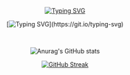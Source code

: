<div align="center">

[![Typing SVG](https://readme-typing-svg.demolab.com?font=Fira+Code&weight=700&size=24&duration=1500&pause=1000&center=true&multiline=true&repeat=false&width=435&height=33&lines=Hello+World++%F0%9F%91%8B+This+is+Arshia)](https://git.io/typing-svg)

[![Typing SVG](https://readme-typing-svg.demolab.com?font=Fira+Code&weight=500&duration=2000&pause=1000&center=true&multiline=true&repeat=false&width=435&height=30&lines=A+Computer+Sience+Student!)](https://git.io/typing-svg)

<br>

![Anurag's GitHub stats](https://github-readme-stats.vercel.app/api?username=pyalaie&show_icons=true&theme=dark)

[![GitHub Streak](https://streak-stats.demolab.com?user=pyalaie&theme=dark&hide_border=true)](https://git.io/streak-stats)



</div>
